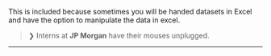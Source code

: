 This is included because sometimes you will be handed datasets in Excel and have the option to manipulate the data in excel. 

> ❯ Interns at **JP Morgan** have their mouses unplugged. 

---

